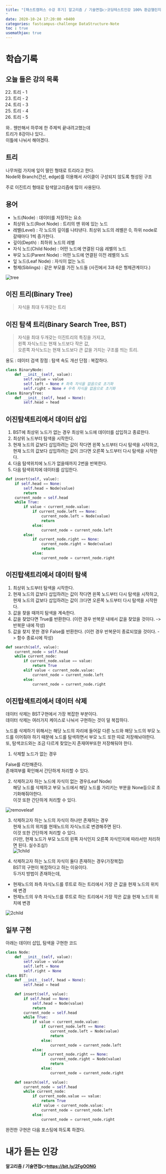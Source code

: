 ```yaml
---
title: "[패스트캠퍼스 수강 후기] 알고리즘 / 기술면접👉코딩테스트인강 100% 환급챌린지 6회차 미션
"
date: 2020-10-24 17:20:00 +0400
categories: fastcampus-challenge DataStructure-Note
toc : true
usemathjax: true
---
```

# 학습기록
## 오늘 들은 강의 목록
22. 트리 - 1
23. 트리 - 2
24. 트리 - 3
24. 트리 - 4
24. 트리 - 5

와.. 웬만해서 하루에 한 주제씩 끝내려고했는데  
트리가 8강이나 있다..  
이틀에 나눠서 해야겠다.

## 트리

나무처럼 가지에 잎이 딸린 형태로 트리라고 한다.  
Node와 Branch(간선, edge)를 이용해서 사이클이 구성되지 않도록 형성된 구조

주로 이진트리 형태로 탐색알고리즘에 많이 사용된다.

## 용어

+ 노드(Node) : 데이터를 저장하는 요소  
+ 최상위 노드(Root Node) : 트리의 맨 위에 있는 노드
+ 레벨(Level) : 각 노드의 깊이를 나타낸다. 최상위 노드의 레벨은 0, 하위 node로 갈때마다 1씩 증가한다.
+ 깊이(Depth) : 최하위 노드의 레벨
+ 자식 노드(Child Node) : 어떤 노드에 연결된 다음 레벨의 노드
+ 부모 노드(Parent Node) : 어떤 노드에 연결된 이전 레벨의 노드
+ 잎 노드(Leaf Node) : 자식이 없는 노드
+ 형제(Siblings) : 같은 부모를 가진 노드들 (사진에서 3과 6은 형제관계이다.)

![tree](/assets/images/fastchallenge/day6/tree.png)

## 이진 트리(Binary Tree)

> 자식을 최대 두개갖는 트리

## 이진 탐색 트리(Binary Search Tree, BST)

> 자식을 최대 두개갖는 이진트리의 특징을 가지고,  
> 왼쪽 자식노드는 현재 노드보다 작은 값,  
> 오른쪽 자식노드는 현재 노드보다 큰 값을 가지는 구조를 띄는 트리.

용도 : 데이터 검색
장점 : 탐색 속도 개선
단점 : 복잡하다.

```py
class BinaryNode:
    def __init__(self, value):
        self.value = value
        self.left = None # 좌측 자식을 없음으로 초기화
        self.right = None # 우측 자식을 없음으로 초기화
class BinaryTree:
    def __init__(self, head = None):
        self.head = head
```

## 이진탐색트리에서 데이터 삽입

1. BST에 최상위 노드가 없는 경우 최상위 노드에 데이터를 삽입하고 종료한다.
2. 최상위 노드부터 탐색을 시작한다.  
3. 현재 노드의 값보다 삽입하려는 값이 작다면 왼쪽 노드부터 다시 탐색을 시작하고,  
현재 노드의 값보다 삽입하려는 값이 크다면 오른쪽 노드부터 다시 탐색을 시작한다.
4. 다음 탐색위치에 노드가 없을때까지 2번을 반복한다.
5. 다음 탐색위치에 데이터를 삽입한다.

```py
def insert(self, value):
    if self.head == None:
        self.head = Node(value)
        return
    current_node = self.head
    while True:
        if value < current_node.value:
            if current_node.left == None:
                current_node.left = Node(value)
                return
            else:
                current_node = current_node.left
        else:
            if current_node.right == None:
                current_node.right = Node(value)
                return
            else:
                current_node = current_node.right
```

## 이진탑색트리에서 데이터 탐색

1. 최상위 노드부터 탐색을 시작한다.
2. 현재 노드의 값보다 삽입하려는 값이 작다면 왼쪽 노드부터 다시 탐색을 시작하고,  
현재 노드의 값보다 삽입하려는 값이 크다면 오른쪽 노드부터 다시 탐색을 시작한다.
3. 값을 찾을 때까지 탐색을 계속한다.
4. 값을 찾았다면 True를 반환한다. (이런 경우 반복문 내에서 값을 찾았을 것이다. -> 반복문 내에 작성)
5. 값을 찾지 못한 경우 False를 반환한다. (이런 경우 반복문이 종료되었을 것이다. -> 함수 종료시에 작성)

```py
def search(self, value):
    current_node = self.head
    while current_node:
        if current_node.value == value:
            return True
        elif value < current_node.value:
            current_node = current_node.left
        else:
            current_node = current_node.right
```

## 이진탑색트리에서 데이터 삭제

데이터 삭제는 BST구현에서 가장 복잡한 부분이다.  
데이터 삭제는 여러가지 케이스로 나눠서 구현하는 것이 덜 복잡하다.  

노드를 삭제하기 위해서는 해당 노드의 자리에 들어갈 다른 노드와 해당 노드의 부모 노드를 이어줘야 하기 때문에 노드를 탐색하면서 부모 노드 또한 따로 저장해놔야한다.  
또, 탐색코드와는 조금 다르게 찾았는지 존재여부또한 저장해둬야 한다.  

1. 삭제할 노드가 없는 경우  

False를 리턴해준다.  
존재여부를 확인해서 간단하게 처리할 수 있다.  

2. 삭제하고자 하는 노드에 자식이 없는 경우(Leaf Node)  
해당 노드를 삭제하고 부모 노드에서 해당 노드를 가리키는 부분을 None등으로 초기화해줘야한다.  
이것 또한 간단하게 처리할 수 있다.  

![removeleaf](/assets/images/fastchallenge/day6/tree_remove_leaf_code.png)

3. 삭제하고자 하는 노드의 자식이 하나만 존재하는 경우  
현재 노드의 위치를 현재노드의 자식노드로 변경해주면 된다.  
이것 또한 간단하게 처리할 수 있다.  
(다만, 현재 노드가 부모 노드의 왼쪽 자식인지 오른쪽 자식인지에 따라서만 처리하면 된다. 실수조심!)  
![1child](/assets/images/fastchallenge/day6/tree_remove_1child_code.png)

4. 삭제하고자 하는 노드의 자식이 둘다 존재하는 경우(가장복잡)  
BST의 구현이 복잡하다고 하는 이유이다.  
두가지 방법이 존재하는데,  
+ 현재노드의 좌측 자식노드를 루트로 하는 트리에서 가장 큰 값을 현재 노드의 위치에 변경
+ 현재노드의 우측 자식노드를 루트로 하는 트리에서 가장 작은 값을 현재 노드의 위치에 변경

![2child](/assets/images/fastchallenge/day6/tree_remove_2child_code_right.png)

## 일부 구현

아래는 데이터 삽입, 탐색을 구현한 코드

```py
class Node:
    def __init__(self, value):
        self.value = value
        self.left = None
        self.right = None
class BST:
    def __init__(self, head = None):
        self.head = head
    
    def insert(self, value):
        if self.head == None:
            self.head = Node(value)
            return
        current_node = self.head
        while True:
            if value < current_node.value:
                if current_node.left == None:
                    current_node.left = Node(value)
                    return
                else:
                    current_node = current_node.left
            else:
                if current_node.right == None:
                    current_node.right = Node(value)
                    return
                else:
                    current_node = current_node.right
                    
    def search(self, value):
        current_node = self.head
        while current_node:
            if current_node.value == value:
                return True
            elif value < current_node.value:
                current_node = current_node.left
            else:
                current_node = current_node.right
```

완전한 구현은 다음 포스팅에 하도록 하겠다.

# 내가 듣는 인강
**알고리즘 / 기술면접👉https://bit.ly/2FgOONG**